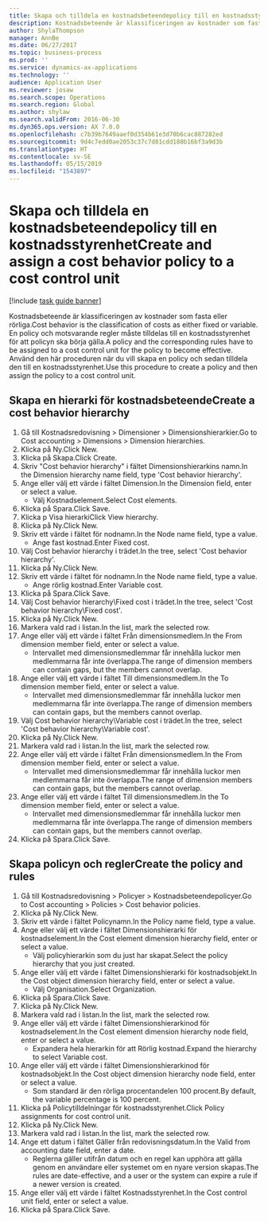 ```yaml
---
title: Skapa och tilldela en kostnadsbeteendepolicy till en kostnadsstyrenhet
description: Kostnadsbeteende är klassificeringen av kostnader som fasta eller rörliga.
author: ShylaThompson
manager: AnnBe
ms.date: 06/27/2017
ms.topic: business-process
ms.prod: ''
ms.service: dynamics-ax-applications
ms.technology: ''
audience: Application User
ms.reviewer: josaw
ms.search.scope: Operations
ms.search.region: Global
ms.author: shylaw
ms.search.validFrom: 2016-06-30
ms.dyn365.ops.version: AX 7.0.0
ms.openlocfilehash: c7b39b7649aaef0d354b61e3d70b6cac887282ed
ms.sourcegitcommit: 9d4c7edd0ae2053c37c7d81cdd180b16bf3a9d3b
ms.translationtype: HT
ms.contentlocale: sv-SE
ms.lasthandoff: 05/15/2019
ms.locfileid: "1543897"
---
```

# <a name="create-and-assign-a-cost-behavior-policy-to-a-cost-control-unit"></a><span data-ttu-id="07d7c-103">Skapa och tilldela en kostnadsbeteendepolicy till en kostnadsstyrenhet</span><span class="sxs-lookup"><span data-stu-id="07d7c-103">Create and assign a cost behavior policy to a cost control unit</span></span>

[!include [task guide banner](../../includes/task-guide-banner.md)]

<span data-ttu-id="07d7c-104">Kostnadsbeteende är klassificeringen av kostnader som fasta eller rörliga.</span><span class="sxs-lookup"><span data-stu-id="07d7c-104">Cost behavior is the classification of costs as either fixed or variable.</span></span> <span data-ttu-id="07d7c-105">En policy och motsvarande regler måste tilldelas till en kostnadsstyrenhet för att policyn ska börja gälla.</span><span class="sxs-lookup"><span data-stu-id="07d7c-105">A policy and the corresponding rules have to be assigned to a cost control unit for the policy to become effective.</span></span> <span data-ttu-id="07d7c-106">Använd den här proceduren när du vill skapa en policy och sedan tilldela den till en kostnadsstyrenhet.</span><span class="sxs-lookup"><span data-stu-id="07d7c-106">Use this procedure to create a policy and then assign the policy to a cost control unit.</span></span>


## <a name="create-a-cost-behavior-hierarchy"></a><span data-ttu-id="07d7c-107">Skapa en hierarki för kostnadsbeteende</span><span class="sxs-lookup"><span data-stu-id="07d7c-107">Create a cost behavior hierarchy</span></span>
1. <span data-ttu-id="07d7c-108">Gå till Kostnadsredovisning > Dimensioner > Dimensionshierarkier.</span><span class="sxs-lookup"><span data-stu-id="07d7c-108">Go to Cost accounting > Dimensions > Dimension hierarchies.</span></span>
2. <span data-ttu-id="07d7c-109">Klicka på Ny.</span><span class="sxs-lookup"><span data-stu-id="07d7c-109">Click New.</span></span>
3. <span data-ttu-id="07d7c-110">Klicka på Skapa.</span><span class="sxs-lookup"><span data-stu-id="07d7c-110">Click Create.</span></span>
4. <span data-ttu-id="07d7c-111">Skriv "Cost behavior hierarchy" i fältet Dimensionshierarkins namn.</span><span class="sxs-lookup"><span data-stu-id="07d7c-111">In the Dimension hierarchy name field, type 'Cost behavior hierarchy'.</span></span>
5. <span data-ttu-id="07d7c-112">Ange eller välj ett värde i fältet Dimension.</span><span class="sxs-lookup"><span data-stu-id="07d7c-112">In the Dimension field, enter or select a value.</span></span>
    * <span data-ttu-id="07d7c-113">Välj Kostnadselement.</span><span class="sxs-lookup"><span data-stu-id="07d7c-113">Select Cost elements.</span></span>  
6. <span data-ttu-id="07d7c-114">Klicka på Spara.</span><span class="sxs-lookup"><span data-stu-id="07d7c-114">Click Save.</span></span>
7. <span data-ttu-id="07d7c-115">Klicka p Visa hierarki</span><span class="sxs-lookup"><span data-stu-id="07d7c-115">Click View hierarchy.</span></span>
8. <span data-ttu-id="07d7c-116">Klicka på Ny.</span><span class="sxs-lookup"><span data-stu-id="07d7c-116">Click New.</span></span>
9. <span data-ttu-id="07d7c-117">Skriv ett värde i fältet för nodnamn.</span><span class="sxs-lookup"><span data-stu-id="07d7c-117">In the Node name field, type a value.</span></span>
    * <span data-ttu-id="07d7c-118">Ange fast kostnad.</span><span class="sxs-lookup"><span data-stu-id="07d7c-118">Enter Fixed cost.</span></span>  
10. <span data-ttu-id="07d7c-119">Välj Cost behavior hierarchy i trädet.</span><span class="sxs-lookup"><span data-stu-id="07d7c-119">In the tree, select 'Cost behavior hierarchy'.</span></span>
11. <span data-ttu-id="07d7c-120">Klicka på Ny.</span><span class="sxs-lookup"><span data-stu-id="07d7c-120">Click New.</span></span>
12. <span data-ttu-id="07d7c-121">Skriv ett värde i fältet för nodnamn.</span><span class="sxs-lookup"><span data-stu-id="07d7c-121">In the Node name field, type a value.</span></span>
    * <span data-ttu-id="07d7c-122">Ange rörlig kostnad.</span><span class="sxs-lookup"><span data-stu-id="07d7c-122">Enter Variable cost.</span></span>  
13. <span data-ttu-id="07d7c-123">Klicka på Spara.</span><span class="sxs-lookup"><span data-stu-id="07d7c-123">Click Save.</span></span>
14. <span data-ttu-id="07d7c-124">Välj Cost behavior hierarchy\Fixed cost i trädet.</span><span class="sxs-lookup"><span data-stu-id="07d7c-124">In the tree, select 'Cost behavior hierarchy\Fixed cost'.</span></span>
15. <span data-ttu-id="07d7c-125">Klicka på Ny.</span><span class="sxs-lookup"><span data-stu-id="07d7c-125">Click New.</span></span>
16. <span data-ttu-id="07d7c-126">Markera vald rad i listan.</span><span class="sxs-lookup"><span data-stu-id="07d7c-126">In the list, mark the selected row.</span></span>
17. <span data-ttu-id="07d7c-127">Ange eller välj ett värde i fältet Från dimensionsmedlem.</span><span class="sxs-lookup"><span data-stu-id="07d7c-127">In the From dimension member field, enter or select a value.</span></span>
    * <span data-ttu-id="07d7c-128">Intervallet med dimensionsmedlemmar får innehålla luckor men medlemmarna får inte överlappa.</span><span class="sxs-lookup"><span data-stu-id="07d7c-128">The range of dimension members can contain gaps, but the members cannot overlap.</span></span>  
18. <span data-ttu-id="07d7c-129">Ange eller välj ett värde i fältet Till dimensionsmedlem.</span><span class="sxs-lookup"><span data-stu-id="07d7c-129">In the To dimension member field, enter or select a value.</span></span>
    * <span data-ttu-id="07d7c-130">Intervallet med dimensionsmedlemmar får innehålla luckor men medlemmarna får inte överlappa.</span><span class="sxs-lookup"><span data-stu-id="07d7c-130">The range of dimension members can contain gaps, but the members cannot overlap.</span></span>  
19. <span data-ttu-id="07d7c-131">Välj Cost behavior hierarchy\Variable cost i trädet.</span><span class="sxs-lookup"><span data-stu-id="07d7c-131">In the tree, select 'Cost behavior hierarchy\Variable cost'.</span></span>
20. <span data-ttu-id="07d7c-132">Klicka på Ny.</span><span class="sxs-lookup"><span data-stu-id="07d7c-132">Click New.</span></span>
21. <span data-ttu-id="07d7c-133">Markera vald rad i listan.</span><span class="sxs-lookup"><span data-stu-id="07d7c-133">In the list, mark the selected row.</span></span>
22. <span data-ttu-id="07d7c-134">Ange eller välj ett värde i fältet Från dimensionsmedlem.</span><span class="sxs-lookup"><span data-stu-id="07d7c-134">In the From dimension member field, enter or select a value.</span></span>
    * <span data-ttu-id="07d7c-135">Intervallet med dimensionsmedlemmar får innehålla luckor men medlemmarna får inte överlappa.</span><span class="sxs-lookup"><span data-stu-id="07d7c-135">The range of dimension members can contain gaps, but the members cannot overlap.</span></span>  
23. <span data-ttu-id="07d7c-136">Ange eller välj ett värde i fältet Till dimensionsmedlem.</span><span class="sxs-lookup"><span data-stu-id="07d7c-136">In the To dimension member field, enter or select a value.</span></span>
    * <span data-ttu-id="07d7c-137">Intervallet med dimensionsmedlemmar får innehålla luckor men medlemmarna får inte överlappa.</span><span class="sxs-lookup"><span data-stu-id="07d7c-137">The range of dimension members can contain gaps, but the members cannot overlap.</span></span>  
24. <span data-ttu-id="07d7c-138">Klicka på Spara.</span><span class="sxs-lookup"><span data-stu-id="07d7c-138">Click Save.</span></span>

## <a name="create-the-policy-and-rules"></a><span data-ttu-id="07d7c-139">Skapa policyn och regler</span><span class="sxs-lookup"><span data-stu-id="07d7c-139">Create the policy and rules</span></span>
1. <span data-ttu-id="07d7c-140">Gå till Kostnadsredovisning > Policyer > Kostnadsbeteendepolicyer.</span><span class="sxs-lookup"><span data-stu-id="07d7c-140">Go to Cost accounting > Policies > Cost behavior policies.</span></span>
2. <span data-ttu-id="07d7c-141">Klicka på Ny.</span><span class="sxs-lookup"><span data-stu-id="07d7c-141">Click New.</span></span>
3. <span data-ttu-id="07d7c-142">Skriv ett värde i fältet Policynamn.</span><span class="sxs-lookup"><span data-stu-id="07d7c-142">In the Policy name field, type a value.</span></span>
4. <span data-ttu-id="07d7c-143">Ange eller välj ett värde i fältet Dimensionshierarki för kostnadselement.</span><span class="sxs-lookup"><span data-stu-id="07d7c-143">In the Cost element dimension hierarchy field, enter or select a value.</span></span>
    * <span data-ttu-id="07d7c-144">Välj policyhierarkin som du just har skapat.</span><span class="sxs-lookup"><span data-stu-id="07d7c-144">Select the policy hierarchy that you just created.</span></span>  
5. <span data-ttu-id="07d7c-145">Ange eller välj ett värde i fältet Dimensionshierarki för kostnadsobjekt.</span><span class="sxs-lookup"><span data-stu-id="07d7c-145">In the Cost object dimension hierarchy field, enter or select a value.</span></span>
    * <span data-ttu-id="07d7c-146">Välj Organisation.</span><span class="sxs-lookup"><span data-stu-id="07d7c-146">Select Organization.</span></span>  
6. <span data-ttu-id="07d7c-147">Klicka på Spara.</span><span class="sxs-lookup"><span data-stu-id="07d7c-147">Click Save.</span></span>
7. <span data-ttu-id="07d7c-148">Klicka på Ny.</span><span class="sxs-lookup"><span data-stu-id="07d7c-148">Click New.</span></span>
8. <span data-ttu-id="07d7c-149">Markera vald rad i listan.</span><span class="sxs-lookup"><span data-stu-id="07d7c-149">In the list, mark the selected row.</span></span>
9. <span data-ttu-id="07d7c-150">Ange eller välj ett värde i fältet Dimensionshierarkinod för kostnadselement.</span><span class="sxs-lookup"><span data-stu-id="07d7c-150">In the Cost element dimension hierarchy node field, enter or select a value.</span></span>
    * <span data-ttu-id="07d7c-151">Expandera hela hierarkin för att Rörlig kostnad.</span><span class="sxs-lookup"><span data-stu-id="07d7c-151">Expand the hierarchy to select Variable cost.</span></span>  
10. <span data-ttu-id="07d7c-152">Ange eller välj ett värde i fältet Dimensionshierarkinod för kostnadsobjekt.</span><span class="sxs-lookup"><span data-stu-id="07d7c-152">In the Cost object dimension hierarchy node field, enter or select a value.</span></span>
    * <span data-ttu-id="07d7c-153">Som standard är den rörliga procentandelen 100 procent.</span><span class="sxs-lookup"><span data-stu-id="07d7c-153">By default, the variable percentage is 100 percent.</span></span>  
11. <span data-ttu-id="07d7c-154">Klicka på Policytilldelningar för kostnadsstyrenhet.</span><span class="sxs-lookup"><span data-stu-id="07d7c-154">Click Policy assignments for cost control unit.</span></span>
12. <span data-ttu-id="07d7c-155">Klicka på Ny.</span><span class="sxs-lookup"><span data-stu-id="07d7c-155">Click New.</span></span>
13. <span data-ttu-id="07d7c-156">Markera vald rad i listan.</span><span class="sxs-lookup"><span data-stu-id="07d7c-156">In the list, mark the selected row.</span></span>
14. <span data-ttu-id="07d7c-157">Ange ett datum i fältet Gäller från redovisningsdatum.</span><span class="sxs-lookup"><span data-stu-id="07d7c-157">In the Valid from accounting date field, enter a date.</span></span>
    * <span data-ttu-id="07d7c-158">Reglerna gäller utifrån datum och en regel kan upphöra att gälla genom en användare eller systemet om en nyare version skapas.</span><span class="sxs-lookup"><span data-stu-id="07d7c-158">The rules are date-effective, and a user or the system can expire a rule if a newer version is created.</span></span>  
15. <span data-ttu-id="07d7c-159">Ange eller välj ett värde i fältet Kostnadsstyrenhet.</span><span class="sxs-lookup"><span data-stu-id="07d7c-159">In the Cost control unit field, enter or select a value.</span></span>
16. <span data-ttu-id="07d7c-160">Klicka på Spara.</span><span class="sxs-lookup"><span data-stu-id="07d7c-160">Click Save.</span></span>

